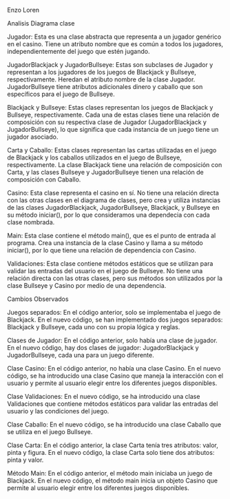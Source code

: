 Enzo Loren

Analisis Diagrama clase

Jugador: Esta es una clase abstracta que representa a un jugador genérico en el casino. Tiene un atributo nombre que es común a todos los jugadores, independientemente del juego que estén jugando.

JugadorBlackjack y JugadorBullseye: Estas son subclases de Jugador y representan a los jugadores de los juegos de Blackjack y Bullseye, respectivamente. Heredan el atributo nombre de la clase Jugador. JugadorBullseye tiene atributos adicionales dinero y caballo que son específicos para el juego de Bullseye.

Blackjack y Bullseye: Estas clases representan los juegos de Blackjack y Bullseye, respectivamente. Cada una de estas clases tiene una relación de composición con su respectiva clase de Jugador (JugadorBlackjack y JugadorBullseye), lo que significa que cada instancia de un juego tiene un jugador asociado.

Carta y Caballo: Estas clases representan las cartas utilizadas en el juego de Blackjack y los caballos utilizados en el juego de Bullseye, respectivamente. La clase Blackjack tiene una relación de composición con Carta, y las clases Bullseye y JugadorBullseye tienen una relación de composición con Caballo.

Casino: Esta clase representa el casino en sí. No tiene una relación directa con las otras clases en el diagrama de clases, pero crea y utiliza instancias de las clases JugadorBlackjack, JugadorBullseye, Blackjack, y Bullseye en su método iniciar(), por lo que consideramos una dependecia con cada clase nombrada.

Main: Esta clase contiene el método main(), que es el punto de entrada al programa. Crea una instancia de la clase Casino y llama a su método iniciar(), por lo que tiene una relación de dependencia con Casino.

Validaciones: Esta clase contiene métodos estáticos que se utilizan para validar las entradas del usuario en el juego de Bullseye. No tiene una relación directa con las otras clases, pero sus métodos son utilizados por la clase Bullseye y Casino por medio de una dependencia.

Cambios Observados

Juegos separados: En el código anterior, solo se implementaba el juego de Blackjack. En el nuevo código, se han implementado dos juegos separados: Blackjack y Bullseye, cada uno con su propia lógica y reglas.

Clases de Jugador: En el código anterior, solo había una clase de jugador. En el nuevo código, hay dos clases de jugador: JugadorBlackjack y JugadorBullseye, cada una para un juego diferente.

Clase Casino: En el código anterior, no había una clase Casino. En el nuevo código, se ha introducido una clase Casino que maneja la interacción con el usuario y permite al usuario elegir entre los diferentes juegos disponibles.

Clase Validaciones: En el nuevo código, se ha introducido una clase Validaciones que contiene métodos estáticos para validar las entradas del usuario y las condiciones del juego.

Clase Caballo: En el nuevo código, se ha introducido una clase Caballo que se utiliza en el juego Bullseye.

Clase Carta: En el código anterior, la clase Carta tenía tres atributos: valor, pinta y figura. En el nuevo código, la clase Carta solo tiene dos atributos: pinta y valor.

Método Main: En el código anterior, el método main iniciaba un juego de Blackjack. En el nuevo código, el método main inicia un objeto Casino que permite al usuario elegir entre los diferentes juegos disponibles.
